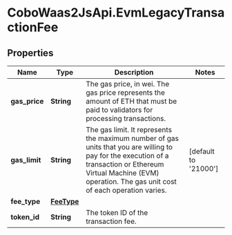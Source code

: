 # CoboWaas2JsApi.EvmLegacyTransactionFee

## Properties

Name | Type | Description | Notes
------------ | ------------- | ------------- | -------------
**gas_price** | **String** | The gas price, in wei. The gas price represents the amount of ETH that must be paid to validators for processing transactions. | 
**gas_limit** | **String** | The gas limit. It represents the maximum number of gas units that you are willing to pay for the execution of a transaction or Ethereum Virtual Machine (EVM) operation. The gas unit cost of each operation varies. | [default to &#39;21000&#39;]
**fee_type** | [**FeeType**](FeeType.md) |  | 
**token_id** | **String** | The token ID of the transaction fee. | 


